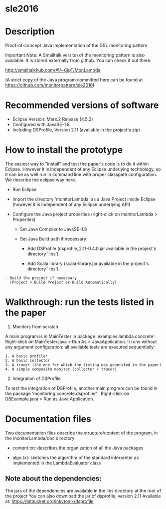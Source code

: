 # sle2016

Description
============
  Proof-of-concept Java implementation of the DSL monitoring pattern.

  Important Note: A Smalltalk version of the monitoring pattern is
  also available. It is stored externally from github. You can check it
  out there:

  http://smalltalkhub.com/#!/~CipT/MonLambda

  (A strict copy of the Java program committed here can be found at
  https://github.com/monitorpattern/sle2016)

Recommended versions of software
=================================
   - Eclipse Version: Mars.2 Release (4.5.2)
   - Configured with JavaSE-1.8
   - Including DSProfile, Version 2.11 (available in the project's zip)

   
How to install the prototype
=============================
  
  The easiest way to "install" and test the paper's code is to do it
  within Eclipse.  However it is independent of any Eclipse underlying
  technology, so it can be as well run in command line with proper
  classpath configuration. We describe the eclipse way here.

   - Run Eclipse

   - Import the directory 'monitorLambda' as a Java Project inside
     Eclipse (however it is independent of any Eclipse underlying API)

   - Configure the Java project properties (right-click on
     monitorLambda > Properties)
  
       * Set Java Compiler to JavaSE-1.8

       * Set Java Build path if necessary:

           * Add DSProfile (dsprofile_2.11-0.4.0.jar available in the
             project's directory 'libs')

           * Add Scala library (scala-library.jar available in the
             project's directory 'libs')

    - Build the project if necessary
      (Project > Build Project or Build Automatically)
  
Walkthrough: run the tests listed in the paper
===============================================

1. Monitors from scratch

  A main program is in MainTester in package 'examples.lambda.concrete':
  Right-click on MainTester.java > Run As > JavaApplication.
  It runs without any argument configuration:
  all available tests are executed sequentially:

    1. A basic profiler
    2. A basic collector
    3. A tracer (the one for which the listing was generated in the paper) 
    4. A simple composite monitor (collector + tracer)

2. Integration of DSProfile

  To test the integration of DSProfile, another main program can be found in the package
  'monitoring.concrete.dsprofiler' :
  Right-click on DSExample.java > Run as Java Application.


Documentation files
===================

  Two documentation files describe the structure/content of the
  program, in the monitorLambda/doc directory:

  - content.txt: describes the organization of all the Java packages

  - algo.txt: sketches the algorithm of the standard interpreter as
     implemented in the LambdaEvaluator class



Note about the dependencies:
---------------------------

  The jars of the dependencies are available in the libs directory at
  the root of the project You can also download the jar of dsprofile,
  version 2.11 Available at: https://bitbucket.org/inkytonik/dsprofile
  

  
